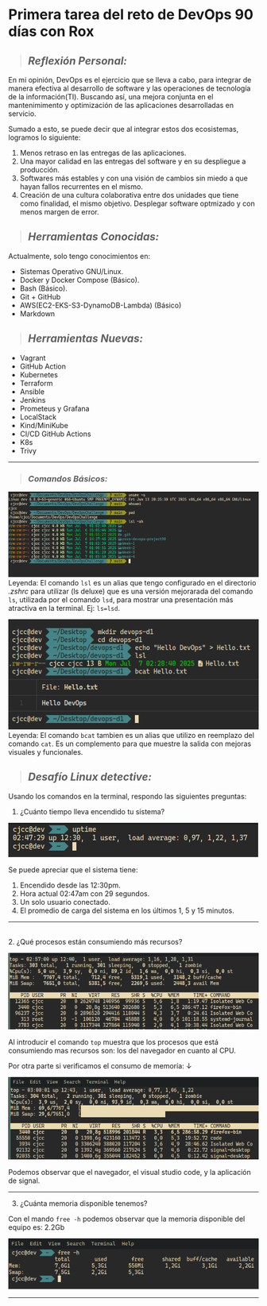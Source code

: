 # Primera tarea del reto de DevOps 90 días con Rox

> ## **_Reflexión Personal:_**

En mi opinión, DevOps es el ejercicio que se lleva a cabo, para integrar de manera efectiva al desarrollo de software y las operaciones de tecnología de la información(TI). Buscando así, una mejora conjunta en el mantenimimento y optimización de las aplicaciones desarrolladas en servicio.

Sumado a esto, se puede decir que al integrar estos dos ecosistemas, logramos lo siguiente:

1. Menos retraso en las entregas de las aplicaciones.
2. Una mayor calidad en las entregas del software y en su despliegue a producción.
3. Softwares más estables y con una visión de cambios sin miedo a que hayan fallos recurrentes en el mismo.
4. Creación de una cultura colaborativa entre dos unidades que tiene como finalidad, el mismo objetivo. Desplegar software optmizado y con menos margen de error.

> ## **_Herramientas Conocidas:_**

Actualmente, solo tengo conocimientos en:

- Sistemas Operativo GNU/Linux.
- Docker y Docker Compose (Básico).
- Bash (Básico).
- Git + GitHub
- AWS(EC2-EKS-S3-DynamoDB-Lambda) (Básico)
- Markdown

> ## **_Herramientas Nuevas:_**

- Vagrant
- GitHub Action
- Kubernetes
- Terraform
- Ansible
- Jenkins
- Prometeus y Grafana
- LocalStack
- Kind/MiniKube
- CI/CD GitHub Actions
- K8s
- Trivy

---

> ### **_Comandos Básicos:_**

![Comando-Basicos1](image.png)
<br>
Leyenda: El comando `lsl` es un alias que tengo configurado en el directorio _.zshrc_ para utilizar (ls deluxe) que es una versión mejorarada del comando `ls`, utilizada por el comando `lsd`, para mostrar una presentación más atractiva en la terminal. Ej: `ls=lsd`.

![Comandos-Basicos2](image-1.png)
<br>
Leyenda: El comando `bcat` tambien es un alias que utilizo en reemplazo del comando `cat`. Es un complemento para que muestre la salida con mejoras visuales y funcionales.

> ## **_Desafío Linux detective:_**

Usando los comandos en la terminal, respondo las siguientes preguntas:

1. ¿Cuánto tiempo lleva encendido tu sistema?

![uptime_pc](image-2.png)

Se puede apreciar que el sistema tiene:

1. Encendido desde las 12:30pm.
2. Hora actual 02:47am con 29 segundos.
3. Un solo usuario conectado.
4. El promedio de carga del sistema en los últimos 1, 5 y 15 minutos.

---

<br>
2. ¿Qué procesos están consumiendo más recursos?

![top_command](image-3.png)

Al introducir el comando `top` muestra que los procesos que está consumiendo mas recursos son: los del navegador en cuanto al CPU.

Por otra parte si verificamos el consumo de memoría: ↓

![top_command1](image-5.png)

Podemos observar que el navegador, el visual studio code, y la aplicación de signal.

---

3. ¿Cuánta memoria disponible tenemos?

Con el mando `free -h` podemos observar que la memoria disponible del equipo es: 2.2Gb

![memory](image-6.png)

---
